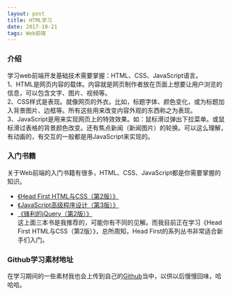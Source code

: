 ```yaml
---
layout: post
title: HTML学习
date: 2017-10-21 
tags: Web前端   
---
```


### 介绍
学习web前端开发基础技术需要掌握：HTML、CSS、JavaScript语言。  
1、HTML是网页内容的载体。内容就是网页制作者放在页面上想要让用户浏览的信息，可以包含文字、图片、视频等。  
2、CSS样式是表现。就像网页的外衣。比如，标题字体、颜色变化，或为标题加入背景图片、边框等。所有这些用来改变内容外观的东西称之为表现。  
3、JavaScript是用来实现网页上的特效效果。如：鼠标滑过弹出下拉菜单。或鼠标滑过表格的背景颜色改变。还有焦点新闻（新闻图片）的轮换。可以这么理解，有动画的，有交互的一般都是用JavaScript来实现的。

### 入门书籍  
关于Web前端的入门书籍有很多，HTML、CSS、JavaScript都是你需要掌握的知识。  
* [《Head First HTML与CSS（第2版）》](https://item.jd.com/11332506.html)
* [《JavaScript高级程序设计（第3版）》](https://item.jd.com/10951037.html)
* [《锋利的jQuery（第2版）》](https://item.jd.com/11019625.html)  
这上面三本书是我推荐的，可能你有不同的见解。而我目前正在学习《Head First HTML与CSS（第2版）》，总所周知，Head First的系列丛书非常适合新手们入门。  

### Github学习素材地址
在学习期间的一些素材我也会上传到自己的[Github](https://github.com/JiehongGit/WebLearning)当中，以供以后慢慢回味，哈哈哈。